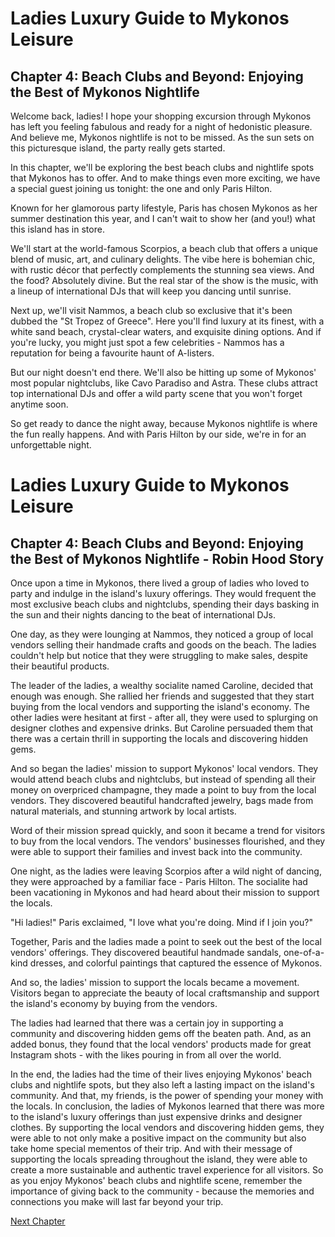 # Ladies Luxury Guide to Mykonos Leisure 

## Chapter 4: Beach Clubs and Beyond: Enjoying the Best of Mykonos Nightlife

Welcome back, ladies! I hope your shopping excursion through Mykonos has left you feeling fabulous and ready for a night of hedonistic pleasure. And believe me, Mykonos nightlife is not to be missed. As the sun sets on this picturesque island, the party really gets started.

In this chapter, we'll be exploring the best beach clubs and nightlife spots that Mykonos has to offer. And to make things even more exciting, we have a special guest joining us tonight: the one and only Paris Hilton. 

Known for her glamorous party lifestyle, Paris has chosen Mykonos as her summer destination this year, and I can't wait to show her (and you!) what this island has in store.

We'll start at the world-famous Scorpios, a beach club that offers a unique blend of music, art, and culinary delights. The vibe here is bohemian chic, with rustic décor that perfectly complements the stunning sea views. And the food? Absolutely divine. But the real star of the show is the music, with a lineup of international DJs that will keep you dancing until sunrise.

Next up, we'll visit Nammos, a beach club so exclusive that it's been dubbed the "St Tropez of Greece". Here you'll find luxury at its finest, with a white sand beach, crystal-clear waters, and exquisite dining options. And if you're lucky, you might just spot a few celebrities - Nammos has a reputation for being a favourite haunt of A-listers.

But our night doesn't end there. We'll also be hitting up some of Mykonos' most popular nightclubs, like Cavo Paradiso and Astra. These clubs attract top international DJs and offer a wild party scene that you won't forget anytime soon.

So get ready to dance the night away, because Mykonos nightlife is where the fun really happens. And with Paris Hilton by our side, we're in for an unforgettable night.
# Ladies Luxury Guide to Mykonos Leisure 

## Chapter 4: Beach Clubs and Beyond: Enjoying the Best of Mykonos Nightlife - Robin Hood Story

Once upon a time in Mykonos, there lived a group of ladies who loved to party and indulge in the island's luxury offerings. They would frequent the most exclusive beach clubs and nightclubs, spending their days basking in the sun and their nights dancing to the beat of international DJs.

One day, as they were lounging at Nammos, they noticed a group of local vendors selling their handmade crafts and goods on the beach. The ladies couldn't help but notice that they were struggling to make sales, despite their beautiful products.

The leader of the ladies, a wealthy socialite named Caroline, decided that enough was enough. She rallied her friends and suggested that they start buying from the local vendors and supporting the island's economy. The other ladies were hesitant at first - after all, they were used to splurging on designer clothes and expensive drinks. But Caroline persuaded them that there was a certain thrill in supporting the locals and discovering hidden gems.

And so began the ladies' mission to support Mykonos' local vendors. They would attend beach clubs and nightclubs, but instead of spending all their money on overpriced champagne, they made a point to buy from the local vendors. They discovered beautiful handcrafted jewelry, bags made from natural materials, and stunning artwork by local artists.

Word of their mission spread quickly, and soon it became a trend for visitors to buy from the local vendors. The vendors' businesses flourished, and they were able to support their families and invest back into the community.

One night, as the ladies were leaving Scorpios after a wild night of dancing, they were approached by a familiar face - Paris Hilton. The socialite had been vacationing in Mykonos and had heard about their mission to support the locals.

"Hi ladies!" Paris exclaimed, "I love what you're doing. Mind if I join you?"

Together, Paris and the ladies made a point to seek out the best of the local vendors' offerings. They discovered beautiful handmade sandals, one-of-a-kind dresses, and colorful paintings that captured the essence of Mykonos.

And so, the ladies' mission to support the locals became a movement. Visitors began to appreciate the beauty of local craftsmanship and support the island's economy by buying from the vendors.

The ladies had learned that there was a certain joy in supporting a community and discovering hidden gems off the beaten path. And, as an added bonus, they found that the local vendors' products made for great Instagram shots - with the likes pouring in from all over the world.

In the end, the ladies had the time of their lives enjoying Mykonos' beach clubs and nightlife spots, but they also left a lasting impact on the island's community. And that, my friends, is the power of spending your money with the locals.
In conclusion, the ladies of Mykonos learned that there was more to the island's luxury offerings than just expensive drinks and designer clothes. By supporting the local vendors and discovering hidden gems, they were able to not only make a positive impact on the community but also take home special mementos of their trip. And with their message of supporting the locals spreading throughout the island, they were able to create a more sustainable and authentic travel experience for all visitors. So as you enjoy Mykonos' beach clubs and nightlife scene, remember the importance of giving back to the community - because the memories and connections you make will last far beyond your trip.


[Next Chapter](05_Chapter05.md)